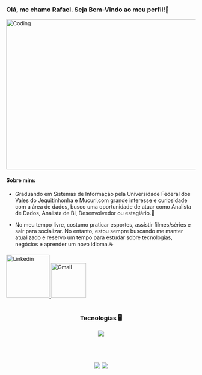 ### Olá, me chamo Rafael. Seja Bem-Vindo ao meu perfil!👋

<img align="center" alt="Coding" width="980" height="400" src="https://cdn.dribbble.com/users/1162077/screenshots/3848914/programmer.gif">

#### Sobre mim:
* Graduando em Sistemas de Informação pela Universidade Federal dos Vales do Jequitinhonha e Mucuri,com grande interesse e curiosidade com a área de dados, busco uma oportunidade de atuar como Analista de Dados, Analista de Bi, Desenvolvedor ou estagiário.🧐

* No meu tempo livre, costumo praticar esportes, assistir filmes/séries e sair para socializar. No entanto, 
estou sempre buscando me manter atualizado e reservo um tempo para estudar sobre tecnologias, 
negócios e aprender um novo idioma.☕

<a align="left" href = "https://www.linkedin.com/in/rafael-rodrigues-469b0b239/">
  <img width="115" alt="Linkedin" src="https://img.shields.io/badge/linkedin-%230077B5.svg?style=for-the-badge&logo=linkedin&logoColor=white">
</a>
<a href = "mailto: rafarodrigues919@gmail.com">
<img width="93" alt="Gmail" src="https://img.shields.io/badge/Gmail-D14836?style=for-the-badge&logo=gmail&logoColor=white">
</a>

<div  align="center"> 
  <div style="display: inline_block"><br>
    <h3 align="center">Tecnologias 🖥️</h3>
    <img src="https://skillicons.dev/icons?i=python,git,java,mysql,django,postgresql" />
</div>
<br>
<br>
<br>
<br>

<div style="display: inline_block">
  <img align="center" src="https://streak-stats.demolab.com/?user=Rafadrodrigues&theme=highcontrast">
  <img align="center" src="https://github-readme-stats.vercel.app/api/top-langs/?username=Rafadrodrigues&hide_progress=false&theme=highcontrast" />
</div>
<br>

<!--
Here are some ideas to get you started:

- 🔭 I’m currently looking for a job ...
- 🌱 I’m currently learning Python...
- 👯 I’m looking to collaborate on ...
- 🤔 I’m looking for help with ...
- 💬 Ask me about ...
- 📫 How to reach me: ...
- 😄 Pronouns: ...
- ⚡ Fun fact: ...
-->
